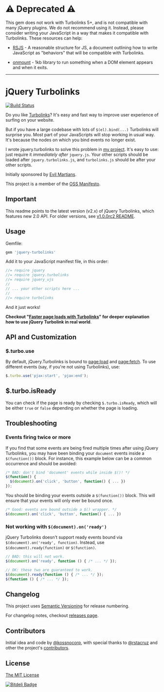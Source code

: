 # :warning: Deprecated :warning:

This gem does not work with Turbolinks 5+, and is not compatible with many jQuery plugins. We do not recommend using it. Instead, please consider writing your JavaScript in a way that makes it compatible with Turbolinks. These resources can help:

- [RSJS](https://ricostacruz.com/rsjs) - A reasonable structure for JS, a document outlining how to write JavaScript as "behaviors" that will be compatible with Turbolinks.

- [onmount](https://www.npmjs.com/package/onmount) - 1kb library to run something when a DOM element appears and when it exits.

----

# jQuery Turbolinks

[![Build Status](https://secure.travis-ci.org/kossnocorp/jquery.turbolinks.png?branch=master)](http://travis-ci.org/kossnocorp/jquery.turbolinks)

Do you like [Turbolinks](https://github.com/rails/turbolinks)? It's easy and fast way to improve user experience of surfing on your website.

But if you have a large codebase with lots of `$(el).bind(...)` Turbolinks will surprise you. Most part of your JavaScripts will stop working in usual way. It's because the nodes on which you bind events no longer exist.

I wrote jquery.turbolinks to solve this problem in [my project](http://amplifr.com). It's easy to use: just require it *immediately after* `jquery.js`. Your other scripts should be loaded after `jquery.turbolinks.js`, and `turbolinks.js` should be after your other scripts.

Initially sponsored by [Evil Martians](http://evilmartians.com/).

This project is a member of the [OSS Manifesto](http://ossmanifesto.org/).

## Important

This readme points to the latest version (v2.x) of jQuery Turbolinks, which 
features new 2.0 API. For older versions, see [v1.0.0rc2 README][oldreadme].

## Usage

Gemfile:

``` js
gem 'jquery-turbolinks'
```

Add it to your JavaScript manifest file, in this order:

``` js
//= require jquery
//= require jquery.turbolinks
//= require jquery_ujs
//
// ... your other scripts here ...
//
//= require turbolinks
```

And it just works!

**Checkout "[Faster page loads with Turbolinks](https://coderwall.com/p/ypzfdw)" for deeper explanation how to use jQuery Turbolink in real world**.

## API and Customization

### $.turbo.use

By default, jQuery.Turbolinks is bound to [page:load] and [page:fetch]. To use 
different events (say, if you're not using Turbolinks), use:

``` js
$.turbo.use('pjax:start', 'pjax:end');
```

## $.turbo.isReady

You can check if the page is ready by checking `$.turbo.isReady`, which will be 
either `true` or `false` depending on whether the page is loading.

## Troubleshooting

### Events firing twice or more

If you find that some events are being fired multiple times after using jQuery Turbolinks, you may have been binding your `document` events inside a `$(function())` block. For instance, this example below can be a common occurrence and should be avoided:

``` javascript
/* BAD: don't bind 'document' events while inside $()! */
$(function() {
  $(document).on('click', 'button', function() { ... })
});
```

You should be binding your events outside a `$(function())` block. This will ensure that your events will only ever be bound once.

``` javascript
/* Good: events are bound outside a $() wrapper. */
$(document).on('click', 'button', function() { ... })
```

### Not working with `$(document).on('ready')`

jQuery Turbolinks doesn't support ready events bound via `$(document).on('ready', function)`. Instead, use `$(document).ready(function)` or `$(function)`.

``` javascript
// BAD: this will not work.
$(document).on('ready', function () { /* ... */ });

// OK: these two are guaranteed to work.
$(document).ready(function () { /* ... */ });
$(function () { /* ... */ });
```

## Changelog

This project uses [Semantic Versioning](http://semver.org/) for release numbering.

For changelog notes, checkout [releases page](https://github.com/kossnocorp/jquery.turbolinks/releases).

## Contributors

Initial idea and code by [@kossnocorp](http://koss.nocorp.me/), with special thanks to [@rstacruz](https://github.com/rstacruz) and other the project's [contributors](https://github.com/kossnocorp/jquery.turbolinks/graphs/contributors).

## License

[The MIT License](https://github.com/kossnocorp/jquery.turbolinks/blob/master/LICENSE.md)

[page:load]: https://github.com/rails/turbolinks/#events
[page:fetch]: https://github.com/rails/turbolinks/#events
[oldreadme]: https://github.com/kossnocorp/jquery.turbolinks/blob/v1.0.0.rc2/README.md


[![Bitdeli Badge](https://d2weczhvl823v0.cloudfront.net/kossnocorp/jquery.turbolinks/trend.png)](https://bitdeli.com/free "Bitdeli Badge")

